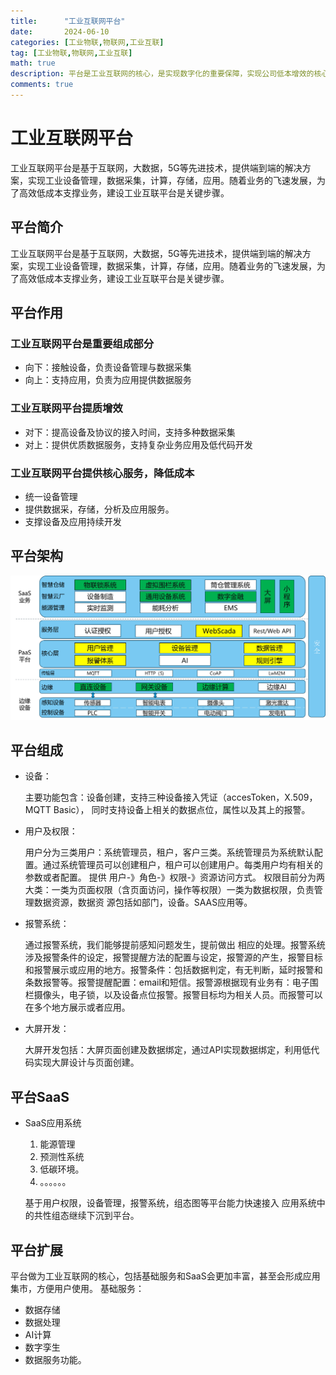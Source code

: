 ```yaml
---
title:      "工业互联网平台"
date:       2024-06-10
categories: [工业物联,物联网,工业互联]
tag: [工业物联,物联网,工业互联]
math: true
description: 平台是工业互联网的核心，是实现数字化的重要保障，实现公司低本增效的核心
comments: true
---
```


# 工业互联网平台
工业互联网平台是基于互联网，大数据，5G等先进技术，提供端到端的解决方案，实现工业设备管理，数据采集，计算，存储，应用。随着业务的飞速发展，为了高效低成本支撑业务，建设工业互联平台是关键步骤。
## 平台简介
工业互联网平台是基于互联网，大数据，5G等先进技术，提供端到端的解决方案，实现工业设备管理，数据采集，计算，存储，应用。随着业务的飞速发展，为了高效低成本支撑业务，建设工业互联平台是关键步骤。
## 平台作用
  ### 工业互联网平台是重要组成部分 

   - 向下：接触设备，负责设备管理与数据采集
   - 向上：支持应用，负责为应用提供数据服务
  ### 工业互联网平台提质增效
   - 对下：提高设备及协议的接入时间，支持多种数据采集
   - 对上：提供优质数据服务，支持复杂业务应用及低代码开发
  ### 工业互联网平台提供核心服务，降低成本
   - 统一设备管理
   - 提供数据采，存储，分析及应用服务。
   -  支撑设备及应用持续开发

## 平台架构
![edge arch](/assets/img/iiot/platform/arch.png)
## 平台组成
  - 设备：
  
     主要功能包含：设备创建，支持三种设备接入凭证（accesToken，X.509，MQTT Basic）， 同时支持设备上相关的数据点位，属性以及其上的报警。

  - 用户及权限：
  
    用户分为三类用户：系统管理员，租户，客户三类。系统管理员为系统默认配置。通过系统管理员可以创建租户，租户可以创建用户。每类用户均有相关的参数或者配置。
     提供 用户-》角色-》权限-》资源访问方式。
     权限目前分为两大类：一类为页面权限（含页面访问，操作等权限）一类为数据权限，负责管理数据资源，数据资
     源包括如部门，设备。SAAS应用等。

  - 报警系统：
    
    通过报警系统，我们能够提前感知问题发生，提前做出 相应的处理。报警系统涉及报警条件的设定，报警提醒方法的配置与设定，报警源的产生，报警目标和报警展示或应用的地方。报警条件：包括数据判定，有无判断，延时报警和条数报警等。报警提醒配置：email和短信。报警源根据现有业务有：电子围栏摄像头，电子锁，以及设备点位报警。报警目标均为相关人员。而报警可以在多个地方展示或者应用。

  - 大屏开发：
    
    大屏开发包括：大屏页面创建及数据绑定，通过API实现数据绑定，利用低代码实现大屏设计与页面创建。
## 平台SaaS
  - SaaS应用系统
    1. 能源管理
    2. 预测性系统
    3. 低碳环境。
    4. 。。。。。。
   
    基于用户权限，设备管理，报警系统，组态图等平台能力快速接入
    应用系统中的共性组态继续下沉到平台。


## 平台扩展
  平台做为工业互联网的核心，包括基础服务和SaaS会更加丰富，甚至会形成应用集市，方便用户使用。
  基础服务：
   - 数据存储
   - 数据处理
   - AI计算 
   - 数字孪生
   - 数据服务功能。
